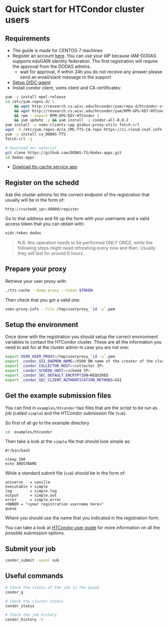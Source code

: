 # Quick start for HTCondor cluster users

## Requirements

- The guide is made for CENTOS-7 machines
- Register an account [here](https://dodas-iam.cloud.cnaf.infn.it). You can use your IdP because IAM-DODAS supports eduGAIN identity federation. The first registration will require the approval from the DODAS admins.
    - wait for approval, if within 24h you do not receive any answer please send an email/slack message to the support
- [Setup OIDC-agent](setup-oidc.md)
- Install condor client, voms client and CA certificates:

```bash
yum -y install epel-release
cd /etc/yum.repos.d/ \
    && wget http://research.cs.wisc.edu/htcondor/yum/repo.d/htcondor-stable-rhel7.repo \
    && wget http://research.cs.wisc.edu/htcondor/yum/RPM-GPG-KEY-HTCondor \
    && rpm --import RPM-GPG-KEY-HTCondor \
    && yum update -y && yum install -y condor-all-8.8.2
yum install -y voms-clients-cpp globus-proxy-utils fetch-crl
wget -O /etc/yum.repos.d/ca_CMS-TTS-CA.repo https://ci.cloud.cnaf.infn.it/view/dodas/job/ca_DODAS-TTS/job/master/lastSuccessfulBuild/artifact/ca_DODAS-TTS.repo
yum -y install ca_DODAS-TTS
fetch-crl -q

# Download doc material
git clone https://github.com/DODAS-TS/dodas-apps.git
cd dodas-apps
```

- [Dowload tts-cache service app](https://github.com/DODAS-TS/dodas-ttsInK8s/releases/download/v0.0.1/tts-cache) 

## Register on the schedd

Ask the cluster admins for the correct endpoint of the registration that usually will be in the form of:

```text
http://<schedd_ip>:48080/register
```

Go to that address and fill up the form with your username and a valid access token that you can obtain with:

```bash
oidc-token dodas
```

> N.B. this operation needs to be performed ONLY ONCE, while the following steps might need refreshing every now and then. Usually they will last for around 6 hours.

## Prepare your proxy

Retrieve your user proxy with:

```bash
./tts-cache --dump-proxy --token $TOKEN
```

Then check that you got a valid one:

```bash
voms-proxy-info --file /tmp/userproxy_`id -u`.pem
```

## Setup the environment

Once done with the registration you should setup the correct environment variables to contact the HTCondor cluster.
These are all the information you need to ask for at the cluster admin in case you are not one:

```bash
export X509_USER_PROXY=/tmp/userproxy_`id -u`.pem
export _condor_GSI_DAEMON_NAME=<X509 DN name of the creator of the cluster>
export _condor_COLLECTOR_HOST=<collector IP>
export _condor_SCHEDD_HOST=<schedd IP>
export _condor_SEC_DEFAULT_ENCRYPTION=REQUIRED
export _condor_SEC_CLIENT_AUTHENTICATION_METHODS=GSI
```

## Get the example submission files

You can find in `examples/htcondor` two files that are the script to be run as job (called `simple`) and the HTCondor submission file (`sub`).

So first of all go to the example directory

```bash
cd  examples/htcondor
```

Then take a look at the `simple` file that should look simple as:

```text
#!/bin/bash

sleep 100
echo $HOSTNAME
```

While a standard submit file (`sub`) should be in the form of:

```text
universe   = vanilla
executable = simple
log        = simple.log
output     = simple.out
error      = simple.error
+OWNER = "<your registration username here>"
queue
```

Where you should use the name that you indicated in the registration form.

You can take a look at [HTCondor user guide](https://htcondor.readthedocs.io/en/latest/users-manual/submitting-a-job.html) for more information on all the possible submission options.


## Submit your job

``` bash
condor_submit -spool sub
```

## Useful commands

```bash
# Check the status of the job in the queue
condor_q

# Check the cluster status
condor_status

# Check the job history
condor_history -h
```

